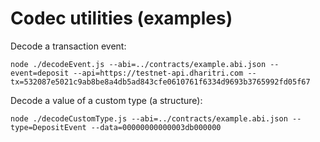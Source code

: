 # Codec utilities (examples)

Decode a transaction event:

```
node ./decodeEvent.js --abi=../contracts/example.abi.json --event=deposit --api=https://testnet-api.dharitri.com --tx=532087e5021c9ab8be8a4db5ad843cfe0610761f6334d9693b3765992fd05f67
```

Decode a value of a custom type (a structure):

```
node ./decodeCustomType.js --abi=../contracts/example.abi.json --type=DepositEvent --data=00000000000003db000000
```
